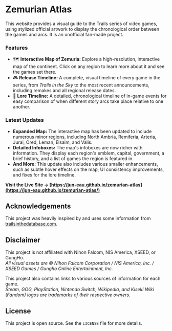 # Zemurian Atlas

This website provides a visual guide to the Trails series of video games, using stylized official artwork to display the chronological order between the games and arcs. It is an unofficial fan-made project.

### **Features**

*   🗺️ **Interactive Map of Zemuria:** Explore a high-resolution, interactive map of the continent. Click on any region to learn more about it and see the games set there.
*   🎮 **Release Timeline:** A complete, visual timeline of every game in the series, from *Trails in the Sky* to the most recent announcements, including remakes and all regional release dates.
*   📅 **Lore Timeline:** A detailed, chronological timeline of in-game events for easy comparison of when different story arcs take place relative to one another.

### Latest Updates

*   **Expanded Map:** The interactive map has been updated to include numerous minor regions, including North Ambria, Remiferia, Arteria, Jurai, Ored, Leman, Elsaim, and Valis.
*   **Detailed Infoboxes:** The map's infoboxes are now richer with information. They display each region's emblem, capital, government, a brief history, and a list of games the region is featured in.
*   **And More:** This update also includes various smaller enhancements, such as subtle hover effects on the map, UI consistency improvements, and fixes for the lore timeline.

**Visit the Live Site → [https://jun-eau.github.io/zemurian-atlas](https://jun-eau.github.io/zemurian-atlas/)**

## Acknowledgements

This project was heavily inspired by and uses some information from [trailsinthedatabase.com](https://trailsinthedatabase.com/).

## Disclaimer

This project is not affiliated with Nihon Falcom, NIS America, XSEED, or GungHo.  
*All visual assets are © Nihon Falcom Corporation / NIS America, Inc. / XSEED Games / Gungho Online Entertainment, Inc.*

This project also contains links to various sources of information for each game.  
*Steam, GOG, PlayStation, Nintendo Switch, Wikipedia, and Kiseki Wiki (Fandom) logos are trademarks of their respective owners.*

## License

This project is open source. See the `LICENSE` file for more details.
